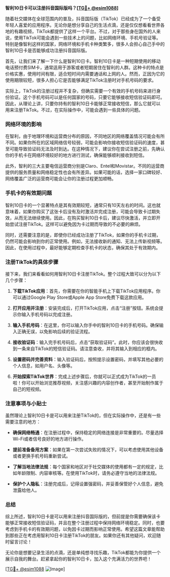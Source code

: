 **智利10日卡可以注册抖音国际版吗？[[TG💪+ @esim1088](https://t.me/s/esim1088)]**

随着社交媒体在全球范围内的普及，抖音国际版（TikTok）已经成为了一个备受年轻人喜爱的应用程序。无论你是想分享自己的生活点滴，还是仅仅想看看世界各地的有趣视频，TikTok都提供了这样一个平台。不过，对于那些身在国外的人来说，使用TikTok可能会遇到一些技术上的问题，比如网络环境、手机号验证等。特别是像智利这样的国家，网络环境和手机卡种类繁多，很多人会担心自己手中的智利10日卡是否能够成功注册抖音国际版。

首先，让我们来了解一下什么是智利10日卡。智利10日卡是一种短期使用的移动电话预付费SIM卡，通常适用于游客或者短期居住在智利的人群。这种卡的特点是价格实惠，使用时间有限，适合短时间内需要通话和上网的人。然而，正因为它的使用期限较短，很多人担心它是否能够满足TikTok注册时对手机号码的要求。

实际上，TikTok的注册过程并不复杂，但确实需要一个有效的手机号码来进行身份验证。这个手机号码可以是任何国家的号码，只要它能够接收短信验证码即可。因此，从理论上讲，只要你持有的智利10日卡能够正常接收短信，那么它就可以用来注册TikTok。不过，在实际操作中，可能会遇到一些具体的问题。

### 网络环境的影响

在智利，由于地理环境和运营商分布的原因，不同地区的网络覆盖情况可能会有所不同。如果你所在的区域网络信号较弱，可能会影响你接收短信验证码的速度，甚至可能导致验证码无法及时到达。在这种情况下，建议你在尝试注册之前，先确认你的手机卡在网络环境较好的地方进行测试，确保能够顺利接收到短信。

此外，智利的三大主要电信运营商分别是Claro、Entel和Movistar。不同的运营商提供的服务质量和网络稳定性也会有所差异。如果可能的话，选择一家口碑较好、网络覆盖广泛的运营商可能会让你的注册过程更加顺畅。

### 手机卡的有效期问题

智利10日卡的一个显著特点是其有效期较短，通常只有10天左右的时间。这也就意味着，如果你购买了这张卡后没有及时激活并完成注册，可能会导致卡过期失效，从而无法继续使用。因此，在购买智利10日卡后，建议尽快激活，并立即开始尝试注册TikTok。这样可以避免因为卡过期而导致的不必要的麻烦。

同时，还需要注意的是，即使你已经成功注册了TikTok，如果你的手机卡过期，仍然可能会影响到你的正常使用。例如，无法接收新的通知、无法上传新视频等。因此，在使用过程中，最好能够定期检查手机卡的状态，确保其处于有效期内。

### 注册TikTok的具体步骤

接下来，我们来看看如何用智利10日卡注册TikTok。整个过程大致可以分为以下几个步骤：

1. **下载TikTok应用**：首先，你需要在你的智能手机上下载TikTok应用程序。你可以通过Google Play Store或Apple App Store免费下载这款应用。

2. **打开应用并注册**：安装完成后，打开TikTok应用，点击“注册”按钮。系统会提示你输入手机号码以完成注册。

3. **输入手机号码**：在这里，你可以输入你手中的智利10日卡的手机号码。确保输入正确无误，以免影响后续的验证流程。

4. **接收验证码**：输入完手机号码后，点击“获取验证码”。此时，你应该会很快收到一条来自TikTok的短信验证码。请注意查收，并将其输入到相应的框内。

5. **设置密码并完善资料**：输入验证码后，按照提示设置密码，并填写其他必要的个人信息，如用户名、头像等。

6. **开始探索TikTok世界**：完成上述步骤后，你就可以正式成为TikTok的一员啦！你可以开始浏览推荐视频，关注感兴趣的内容创作者，甚至开始制作属于自己的短视频。

### 注意事项与小贴士

虽然理论上智利10日卡是可以用来注册TikTok的，但在实际操作中，还是有一些需要注意的地方：

- **确保网络畅通**：在注册过程中，保持稳定的网络连接是非常重要的。尽量选择Wi-Fi或者信号良好的地方进行操作。
  
- **提前准备备用方案**：如果在第一次尝试失败的情况下，可以考虑使用其他设备或者更换手机号码重新尝试。

- **了解当地法律法规**：每个国家和地区对于社交媒体的使用都有一定的规定，比如年龄限制、内容审核等。在使用TikTok时，请务必遵守当地的法律法规。

- **保护个人隐私**：注册完成后，记得设置强密码，并妥善保管好个人信息，避免泄露给他人。

### 总结

综上所述，智利10日卡是可以用来注册抖音国际版的，但前提是你需要确保该卡能够正常接收短信验证码，并且在整个注册过程中保持网络环境稳定。同时，也要考虑到手机卡的有效期问题，以免因卡过期而影响正常使用。希望这篇文章能帮助到那些正在考虑用智利10日卡注册TikTok的朋友。如果你还有其他疑问，欢迎随时留言讨论！

无论你是想要记录生活的点滴，还是单纯想寻找乐趣，TikTok都能为你提供一个展示自我的舞台。赶紧拿起你的智利10日卡，加入这个充满活力的世界吧！

[[TG💪+ @esim1088](https://t.me/s/esim1088) ![Image](https://i.postimg.cc/4NQfJmqS/Snipaste-2025-05-13-00-14-12.png)]